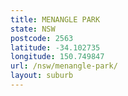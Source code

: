 ```yaml
---
title: MENANGLE PARK
state: NSW
postcode: 2563
latitude: -34.102735
longitude: 150.749847
url: /nsw/menangle-park/
layout: suburb
---
```

